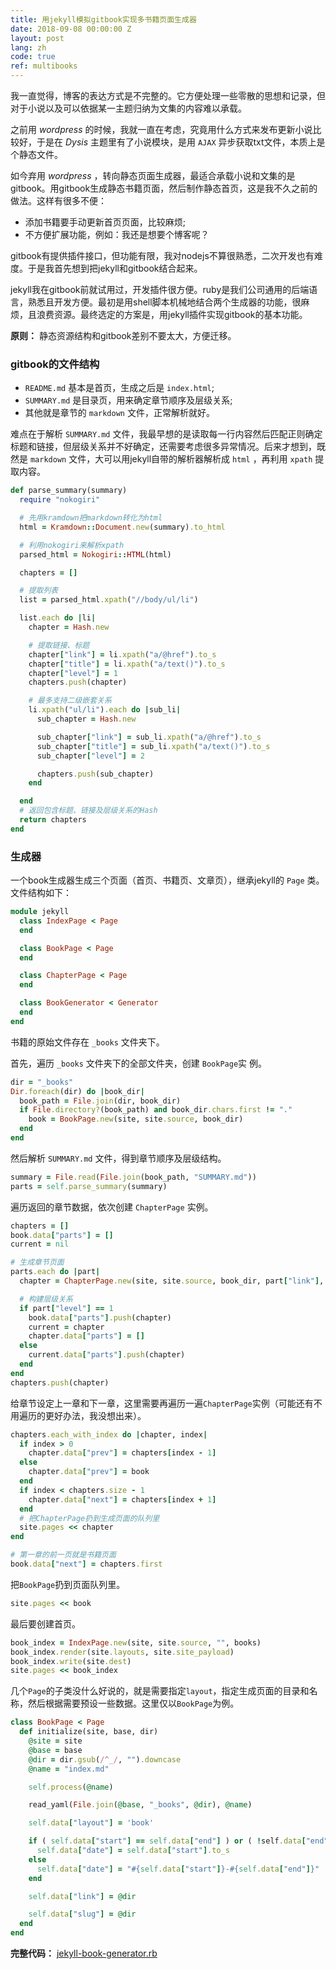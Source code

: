 ```yaml
---
title: 用jekyll模拟gitbook实现多书籍页面生成器
date: 2018-09-08 00:00:00 Z
layout: post
lang: zh
code: true
ref: multibooks
---
```


我一直觉得，博客的表达方式是不完整的。它方便处理一些零散的思想和记录，但对于小说以及可以依据某一主题归纳为文集的内容难以承载。

之前用 *wordpress* 的时候，我就一直在考虑，究竟用什么方式来发布更新小说比较好，于是在 *Dysis* 主题里有了小说模块，是用 `AJAX` 异步获取txt文件，本质上是个静态文件。

如今弃用 *wordpress* ，转向静态页面生成器，最适合承载小说和文集的是gitbook。用gitbook生成静态书籍页面，然后制作静态首页，这是我不久之前的做法。这样有很多不便：

- 添加书籍要手动更新首页页面，比较麻烦;
- 不方便扩展功能，例如：我还是想要个博客呢？

gitbook有提供插件接口，但功能有限，我对nodejs不算很熟悉，二次开发也有难度。于是我首先想到把jekyll和gitbook结合起来。

jekyll我在gitbook前就试用过，开发插件很方便。ruby是我们公司通用的后端语言，熟悉且开发方便。最初是用shell脚本机械地结合两个生成器的功能，很麻烦，且浪费资源。最终选定的方案是，用jekyll插件实现gitbook的基本功能。

**原则：** 静态资源结构和gitbook差别不要太大，方便迁移。

### gitbook的文件结构

- `README.md` 基本是首页，生成之后是 `index.html`;
- `SUMMARY.md` 是目录页，用来确定章节顺序及层级关系;
- 其他就是章节的 `markdown` 文件，正常解析就好。

难点在于解析 `SUMMARY.md` 文件，我最早想的是读取每一行内容然后匹配正则确定标题和链接，但层级关系并不好确定，还需要考虑很多异常情况。后来才想到，既然是 `markdown` 文件，大可以用jekyll自带的解析器解析成 `html` ，再利用 `xpath` 提取内容。

```ruby
def parse_summary(summary)
  require "nokogiri"

  # 先用kramdown把markdown转化为html
  html = Kramdown::Document.new(summary).to_html

  # 利用nokogiri来解析xpath
  parsed_html = Nokogiri::HTML(html)

  chapters = []

  # 提取列表
  list = parsed_html.xpath("//body/ul/li")

  list.each do |li|
    chapter = Hash.new

    # 提取链接、标题
    chapter["link"] = li.xpath("a/@href").to_s
    chapter["title"] = li.xpath("a/text()").to_s
    chapter["level"] = 1
    chapters.push(chapter)

    # 最多支持二级嵌套关系
    li.xpath("ul/li").each do |sub_li|
      sub_chapter = Hash.new

      sub_chapter["link"] = sub_li.xpath("a/@href").to_s
      sub_chapter["title"] = sub_li.xpath("a/text()").to_s
      sub_chapter["level"] = 2

      chapters.push(sub_chapter)
    end

  end
  # 返回包含标题、链接及层级关系的Hash
  return chapters
end
```

### 生成器

一个book生成器生成三个页面（首页、书籍页、文章页），继承jekyll的 `Page` 类。文件结构如下：

```ruby
module jekyll
  class IndexPage < Page
  end

  class BookPage < Page
  end

  class ChapterPage < Page
  end

  class BookGenerator < Generator
  end
end
```

书籍的原始文件存在 `_books` 文件夹下。

首先，遍历 `_books` 文件夹下的全部文件夹，创建 `BookPage`实 例。

```ruby
dir = "_books"
Dir.foreach(dir) do |book_dir|
  book_path = File.join(dir, book_dir)
  if File.directory?(book_path) and book_dir.chars.first != "."
    book = BookPage.new(site, site.source, book_dir)
  end
end
```

然后解析 `SUMMARY.md` 文件，得到章节顺序及层级结构。

```ruby
summary = File.read(File.join(book_path, "SUMMARY.md"))
parts = self.parse_summary(summary)
```

遍历返回的章节数据，依次创建 `ChapterPage` 实例。

```ruby
chapters = []
book.data["parts"] = []
current = nil

# 生成章节页面
parts.each do |part|
  chapter = ChapterPage.new(site, site.source, book_dir, part["link"], book, part)

  # 构建层级关系
  if part["level"] == 1
    book.data["parts"].push(chapter)
    current = chapter
    chapter.data["parts"] = []
  else
    current.data["parts"].push(chapter)
  end
end
chapters.push(chapter)
```

给章节设定上一章和下一章，这里需要再遍历一遍`ChapterPage`实例（可能还有不用遍历的更好办法，我没想出来）。

```ruby
chapters.each_with_index do |chapter, index|
  if index > 0
    chapter.data["prev"] = chapters[index - 1]
  else
    chapter.data["prev"] = book
  end
  if index < chapters.size - 1
    chapter.data["next"] = chapters[index + 1]
  end
  # 把ChapterPage扔到生成页面的队列里
  site.pages << chapter
end

# 第一章的前一页就是书籍页面
book.data["next"] = chapters.first
```

把`BookPage`扔到页面队列里。

```ruby
site.pages << book
```

最后要创建首页。

```ruby
book_index = IndexPage.new(site, site.source, "", books)
book_index.render(site.layouts, site.site_payload)
book_index.write(site.dest)
site.pages << book_index
```

几个`Page`的子类没什么好说的，就是需要指定`layout`，指定生成页面的目录和名称，然后根据需要预设一些数据。这里仅以`BookPage`为例。

```ruby
class BookPage < Page
  def initialize(site, base, dir)
    @site = site
    @base = base
    @dir = dir.gsub(/^_/, "").downcase
    @name = "index.md"

    self.process(@name)

    read_yaml(File.join(@base, "_books", @dir), @name)

    self.data["layout"] = 'book'

    if ( self.data["start"] == self.data["end"] ) or ( !self.data["end"] )
      self.data["date"] = self.data["start"].to_s
    else
      self.data["date"] = "#{self.data["start"]}-#{self.data["end"]}"
    end

    self.data["link"] = @dir

    self.data["slug"] = @dir
  end
end
```

**完整代码：** [jekyll-book-generator.rb](https://github.com/erlzhang/persephone/blob/master/_plugins/jekyll-book-generator.rb)
